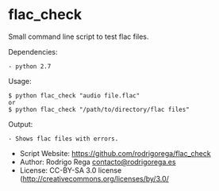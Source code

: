 # flac_check
Small command line script to test flac files.

Dependencies:

    - python 2.7

Usage:

    $ python flac_check "audio file.flac"
    or
    $ python flac_check "/path/to/directory/flac files"

Output:

    - Shows flac files with errors.

* Script Website: https://github.com/rodrigorega/flac_check 
* Author: Rodrigo Rega <contacto@rodrigorega.es>
* License: CC-BY-SA 3.0 license (http://creativecommons.org/licenses/by/3.0/
